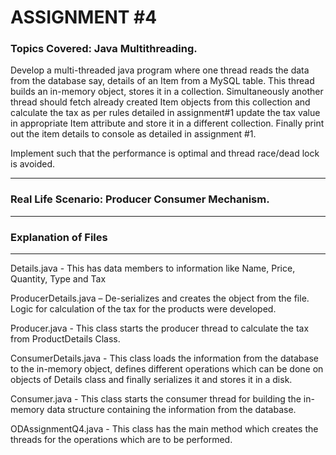 # ASSIGNMENT #4
### Topics Covered: Java Multithreading.
 
Develop a multi-threaded java program where one thread reads the data from the database say, details of an Item from a MySQL table. This thread builds an in-memory object, stores it in a collection. Simultaneously another thread should fetch already created Item objects from this collection and calculate the tax as per rules detailed in assignment#1 update the tax value in appropriate Item attribute and store it in a different collection. Finally print out the item details to console as detailed in assignment #1.
 
Implement such that the performance is optimal and thread race/dead lock is avoided.  

--- 
### Real Life Scenario: Producer Consumer Mechanism.
--- 
 
### Explanation of Files

--- 

Details.java - This has data members to information like Name, Price, Quantity, Type and Tax  
  
ProducerDetails.java – De-serializes and creates the object from the file. Logic for calculation of the tax for the products were developed.   
  
Producer.java  - This class starts the producer thread to calculate the tax from ProductDetails Class.


ConsumerDetails.java - This class loads the information from the database to the in-memory object, defines different operations which can be done on objects of Details class and finally serializes it and stores it in a disk.   
  
Consumer.java - This class starts the consumer thread for building the in-memory data structure containing the information from the database.   

ODAssignmentQ4.java - This class has the main method which creates the threads for the operations which are to be performed. 














